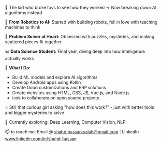 🔧 The kid who broke toys to see how they worked → Now breaking down AI algorithms instead

🤖 **From Robotics to AI:** Started with building robots, fell in love with teaching machines to think

🧩 **Problem Solver at Heart:** Obsessed with puzzles, mysteries, and making scattered pieces fit together

📊 **Data Science Student:** Final year, diving deep into how intelligence actually works

🎯 **What I Do:**
- Build ML models and explore AI algorithms
- Develop Android apps using Kotlin
- Create Odoo customizations and ERP solutions
- Create websites using HTML, CSS, JS, Vue.js, and Node.js
- look to collaborate on open source projects


💡 Still that curious girl asking "how does this work?" - just with better tools and bigger mysteries to solve

🚀 Currently exploring: Deep Learning, Computer Vision, NLP

📫 to reach me: Email @ shahd.hassan.salah@gmail.com | LinkedIn www.linkedin.com/in/shahd-hassan



<!---
shahdhassan4601/shahdhassan4601 is a ✨ special ✨ repository because its `README.md` (this file) appears on your GitHub profile.
You can click the Preview link to take a look at your changes.
--->

